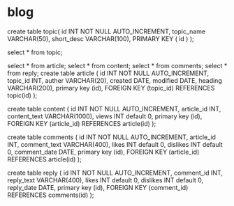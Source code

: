 # blog
create table topic(
   id INT NOT NULL AUTO_INCREMENT,
   topic_name VARCHAR(50),
   short_desc VARCHAR(100),
   PRIMARY KEY ( id )
);


select * from topic;


select * from article;
select * from content;
select * from comments;
select * from reply;
 create table article (
 id INT NOT NULL AUTO_INCREMENT,
 topic_id INT,
auther VARCHAR(20),
created DATE,
modified DATE,
heading VARCHAR(200),
 primary key (id),
 FOREIGN KEY (topic_id) REFERENCES topic(id)
 );
 
  create table content (
 id INT NOT NULL AUTO_INCREMENT,
 article_id INT,
content_text VARCHAR(1000),
views  INT default 0,
 primary key (id),
 FOREIGN KEY (article_id) REFERENCES article(id)
 );
 
  create table comments (
 id INT NOT NULL AUTO_INCREMENT,
 article_id INT,
comment_text VARCHAR(400),
likes  INT default 0,
dislikes  INT default 0,
comment_date DATE,
 primary key (id),
 FOREIGN KEY (article_id) REFERENCES article(id)
 );
 
   create table reply (
 id INT NOT NULL AUTO_INCREMENT,
 comment_id INT,
reply_text VARCHAR(400),
likes  INT default 0,
dislikes  INT default 0,
reply_date DATE,
 primary key (id),
 FOREIGN KEY (comment_id) REFERENCES comments(id)
 );
